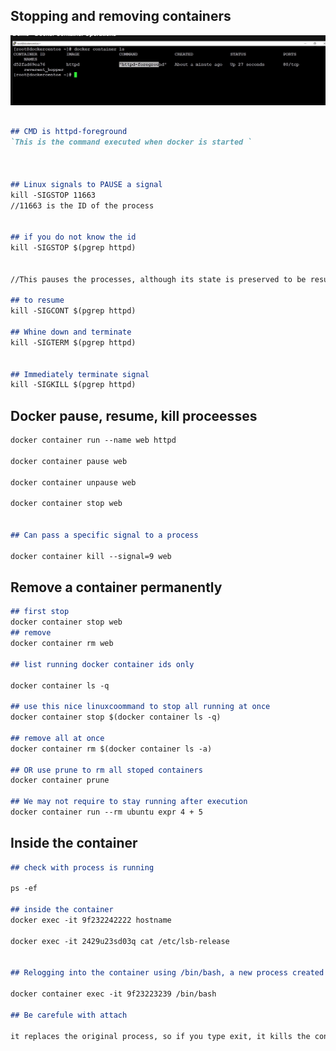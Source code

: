 ## Stopping and removing containers

![CMD_Docker](https://github.com/sheyijojo/Docker_CERT/blob/main/_assets/docker_cmd_sample.png?raw=true)



```md

## CMD is httpd-foreground
`This is the command executed when docker is started `



## Linux signals to PAUSE a signal
kill -SIGSTOP 11663
//11663 is the ID of the process 


## if you do not know the id 
kill -SIGSTOP $(pgrep httpd)


//This pauses the processes, although its state is preserved to be resumed later

## to resume
kill -SIGCONT $(pgrep httpd)

## Whine down and terminate 
kill -SIGTERM $(pgrep httpd)


## Immediately terminate signal
kill -SIGKILL $(pgrep httpd)
```


## Docker pause, resume, kill proceesses

```md
docker container run --name web httpd

docker container pause web

docker container unpause web

docker container stop web 


## Can pass a specific signal to a process

docker container kill --signal=9 web

```

## Remove a container permanently

```md
## first stop 
docker container stop web 
## remove
docker container rm web

## list running docker container ids only

docker container ls -q

## use this nice linuxcoommand to stop all running at once 
docker container stop $(docker container ls -q)

## remove all at once
docker container rm $(docker container ls -a)

## OR use prune to rm all stoped containers
docker container prune 

## We may not require to stay running after execution 
docker container run --rm ubuntu expr 4 + 5
```

## Inside the container
```md
## check with process is running 

ps -ef

## inside the container 
docker exec -it 9f232242222 hostname

docker exec -it 2429u23sd03q cat /etc/lsb-release 


## Relogging into the container using /bin/bash, a new process created by me 

docker container exec -it 9f23223239 /bin/bash

## Be carefule with attach

it replaces the original process, so if you type exit, it kills the container 
```
